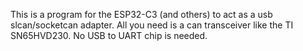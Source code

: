 This is a program for the ESP32-C3 (and others) to act as a usb slcan/socketcan adapter. All you need is a can transceiver like the TI SN65HVD230. No USB to UART chip is needed.
